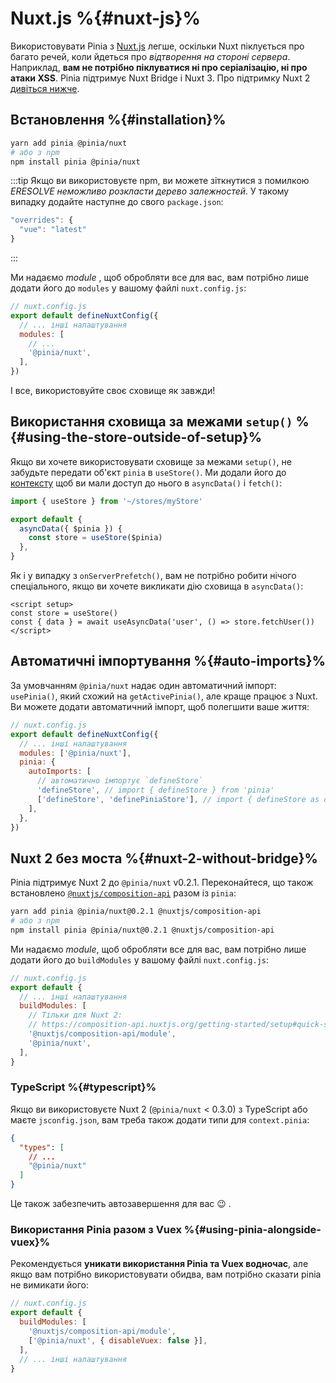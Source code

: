 # Nuxt.js %{#nuxt-js}%

Використовувати Pinia з [Nuxt.js](https://nuxtjs.org/) легше, оскільки Nuxt піклується про багато речей, коли йдеться про _відтворення на стороні сервера_. Наприклад, **вам не потрібно піклуватися ні про серіалізацію, ні про атаки XSS**. Pinia підтримує Nuxt Bridge і Nuxt 3. Про підтримку Nuxt 2 [дивіться нижче](#nuxt-2-without-bridge).

## Встановлення %{#installation}%

```bash
yarn add pinia @pinia/nuxt
# або з npm
npm install pinia @pinia/nuxt
```

:::tip
Якщо ви використовуєте npm, ви можете зіткнутися з помилкою _ERESOLVE неможливо розкласти дерево залежностей_. У такому випадку додайте наступне до свого `package.json`:

```js
"overrides": {
  "vue": "latest"
}
```

:::

Ми надаємо _module_ , щоб обробляти все для вас, вам потрібно лише додати його до `modules` у вашому файлі `nuxt.config.js`:

```js
// nuxt.config.js
export default defineNuxtConfig({
  // ... інші налаштування
  modules: [
    // ...
    '@pinia/nuxt',
  ],
})
```

І все, використовуйте своє сховище як завжди!

## Використання сховища за межами `setup()` %{#using-the-store-outside-of-setup}%

Якщо ви хочете використовувати сховище за межами `setup()`, не забудьте передати об'єкт `pinia` в `useStore()`. Ми додали його до [контексту](https://nuxtjs.org/docs/2.x/internals-glossary/context) щоб ви мали доступ до нього в `asyncData()` і `fetch()`:

```js
import { useStore } from '~/stores/myStore'

export default {
  asyncData({ $pinia }) {
    const store = useStore($pinia)
  },
}
```

Як і у випадку з `onServerPrefetch()`, вам не потрібно робити нічого спеціального, якщо ви хочете викликати дію сховища в `asyncData()`:

```vue
<script setup>
const store = useStore()
const { data } = await useAsyncData('user', () => store.fetchUser())
</script>
```

## Автоматичні імпортування %{#auto-imports}%

За умовчанням `@pinia/nuxt` надає один автоматичний імпорт: `usePinia()`, який схожий на `getActivePinia()`, але краще працює з Nuxt. Ви можете додати автоматичний імпорт, щоб полегшити ваше життя:

```js
// nuxt.config.js
export default defineNuxtConfig({
  // ... інші налаштування
  modules: ['@pinia/nuxt'],
  pinia: {
    autoImports: [
      // автоматично імпортує `defineStore`
      'defineStore', // import { defineStore } from 'pinia'
      ['defineStore', 'definePiniaStore'], // import { defineStore as definePiniaStore } from 'pinia'
    ],
  },
})
```

## Nuxt 2 без моста %{#nuxt-2-without-bridge}%

Pinia підтримує Nuxt 2 до `@pinia/nuxt` v0.2.1. Переконайтеся, що також встановлено [`@nuxtjs/composition-api`](https://composition-api.nuxtjs.org/) разом із `pinia`:

```bash
yarn add pinia @pinia/nuxt@0.2.1 @nuxtjs/composition-api
# або з npm
npm install pinia @pinia/nuxt@0.2.1 @nuxtjs/composition-api
```

Ми надаємо _module_, щоб обробляти все для вас, вам потрібно лише додати його до `buildModules` у вашому файлі `nuxt.config.js`:

```js
// nuxt.config.js
export default {
  // ... інші налаштування
  buildModules: [
    // Тільки для Nuxt 2:
    // https://composition-api.nuxtjs.org/getting-started/setup#quick-start
    '@nuxtjs/composition-api/module',
    '@pinia/nuxt',
  ],
}
```

### TypeScript %{#typescript}%

Якщо ви використовуєте Nuxt 2 (`@pinia/nuxt` < 0.3.0) з TypeScript або маєте `jsconfig.json`, вам треба також додати типи для `context.pinia`:

```json
{
  "types": [
    // ...
    "@pinia/nuxt"
  ]
}
```

Це також забезпечить автозавершення для вас 😉 .

### Використання Pinia разом з Vuex %{#using-pinia-alongside-vuex}%

Рекомендується **уникати використання Pinia та Vuex водночас**, але якщо вам потрібно використовувати обидва, вам потрібно сказати pinia не вимикати його:

```js
// nuxt.config.js
export default {
  buildModules: [
    '@nuxtjs/composition-api/module',
    ['@pinia/nuxt', { disableVuex: false }],
  ],
  // ... інші налаштування
}
```
